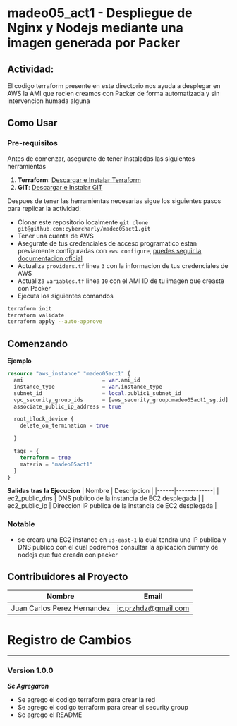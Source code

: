 # madeo05_act1 - Despliegue de Nginx y Nodejs mediante una imagen generada por Packer

## Actividad: 

El codigo terraform presente en este directorio nos ayuda a desplegar en AWS la AMI que recien creamos con Packer de forma automatizada y sin intervencion humada alguna


## Como Usar

### Pre-requisitos
Antes de comenzar, asegurate de tener instaladas las siguientes herramientas

1. **Terraform**: [Descargar e Instalar Terraform](https://developer.hashicorp.com/terraform/tutorials/aws-get-started/install-cli)
2. **GIT**: [Descargar e Instalar GIT](https://git-scm.com/book/es/v2/Inicio---Sobre-el-Control-de-Versiones-Instalaci%C3%B3n-de-Git)

Despues de tener las herramientas necesarias sigue los siguientes pasos para replicar la actividad:

* Clonar este repositorio localmente `git clone git@github.com:cybercharly/madeo05act1.git`
* Tener una cuenta de AWS
* Asegurate de tus credenciales de acceso programatico estan previamente configuradas con `aws configure`, [puedes seguir la documentacion oficial](https://docs.aws.amazon.com/cli/v1/userguide/cli-authentication-user.html)
* Actualiza `providers.tf` linea `3` con la informacion de tus credenciales de AWS
* Actualiza `variables.tf` linea `10` con el AMI ID de tu imagen que creaste con Packer
* Ejecuta los siguientes comandos

```bash
terraform init
terraform validate
terraform apply --auto-approve
```

## Comenzando
**Ejemplo**

```terraform
resource "aws_instance" "madeo05act1" {
  ami                         = var.ami_id
  instance_type               = var.instance_type
  subnet_id                   = local.public1_subnet_id
  vpc_security_group_ids      = [aws_security_group.madeo05act1_sg.id]
  associate_public_ip_address = true

  root_block_device {
    delete_on_termination = true

  }

  tags = {
    terraform = true
    materia = "madeo05act1"
  }
}
```

**Salidas tras la Ejecucion**
| Nombre | Descripcion |
|------|-------------|
| ec2_public_dns | DNS publico de la instancia de EC2 desplegada |
| ec2_public_ip | Direccion IP publica de la instancia de EC2 desplegada |

### Notable
* se creara una EC2 instance en `us-east-1` la cual tendra una IP publica y DNS publico con el cual podremos consultar la aplicacion dummy de nodejs que fue creada con packer

## Contribuidores al Proyecto
| Nombre | Email |
|------|-------|
| Juan Carlos Perez Hernandez | jc.przhdz@gmail.com |

# Registro de Cambios
***
### Version 1.0.0
***Se Agregaron***
* Se agrego el codigo terraform para crear la red
* Se agrego el codigo terraform para crear el security group
* Se agrego el README